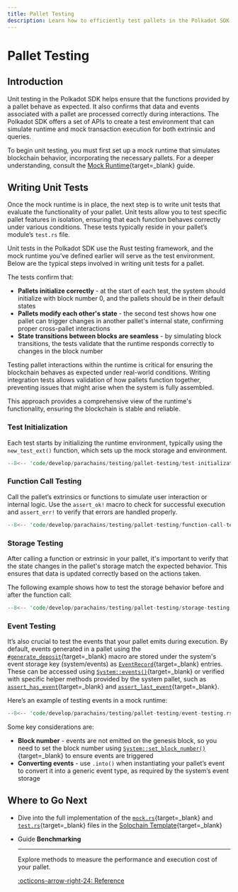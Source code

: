 ```yaml
---
title: Pallet Testing
description: Learn how to efficiently test pallets in the Polkadot SDK, ensuring the reliability and security of your pallets operations.
---
```


# Pallet Testing

## Introduction

Unit testing in the Polkadot SDK helps ensure that the functions provided by a pallet behave as expected. It also confirms that data and events associated with a pallet are processed correctly during interactions. The Polkadot SDK offers a set of APIs to create a test environment that can simulate runtime and mock transaction execution for both extrinsic and queries.

To begin unit testing, you must first set up a mock runtime that simulates blockchain behavior, incorporating the necessary pallets. For a deeper understanding, consult the [Mock Runtime](/develop/parachains/testing/mock-runtime/){target=\_blank} guide.

## Writing Unit Tests

Once the mock runtime is in place, the next step is to write unit tests that evaluate the functionality of your pallet. Unit tests allow you to test specific pallet features in isolation, ensuring that each function behaves correctly under various conditions. These tests typically reside in your pallet’s module’s `test.rs` file.

Unit tests in the Polkadot SDK use the Rust testing framework, and the mock runtime you’ve defined earlier will serve as the test environment. Below are the typical steps involved in writing unit tests for a pallet.

The tests confirm that:

- **Pallets initialize correctly** - at the start of each test, the system should initialize with block number 0, and the pallets should be in their default states
- **Pallets modify each other's state** - the second test shows how one pallet can trigger changes in another pallet's internal state, confirming proper cross-pallet interactions
- **State transitions between blocks are seamless** - by simulating block transitions, the tests validate that the runtime responds correctly to changes in the block number

Testing pallet interactions within the runtime is critical for ensuring the blockchain behaves as expected under real-world conditions. Writing integration tests allows validation of how pallets function together, preventing issues that might arise when the system is fully assembled.

This approach provides a comprehensive view of the runtime's functionality, ensuring the blockchain is stable and reliable.

### Test Initialization

Each test starts by initializing the runtime environment, typically using the `new_test_ext()` function, which sets up the mock storage and environment.

```rust
--8<-- 'code/develop/parachains/testing/pallet-testing/test-initialization.rs'
```

### Function Call Testing

Call the pallet’s extrinsics or functions to simulate user interaction or internal logic. Use the `assert_ok!` macro to check for successful execution and `assert_err!` to verify that errors are handled properly.

```rust
--8<-- 'code/develop/parachains/testing/pallet-testing/function-call-testing.rs'
```

### Storage Testing

After calling a function or extrinsic in your pallet, it's important to verify that the state changes in the pallet's storage match the expected behavior. This ensures that data is updated correctly based on the actions taken.

The following example shows how to test the storage behavior before and after the function call:

```rust
--8<-- 'code/develop/parachains/testing/pallet-testing/storage-testing.rs'
```

### Event Testing

It’s also crucial to test the events that your pallet emits during execution. By default, events generated in a pallet using the [`#generate_deposit`](https://paritytech.github.io/polkadot-sdk/master/frame_support/pallet_macros/attr.generate_deposit.html){target=\_blank} macro are stored under the system's event storage key (system/events) as [`EventRecord`](https://paritytech.github.io/polkadot-sdk/master/frame_system/struct.EventRecord.html){target=\_blank} entries. These can be accessed using [`System::events()`](https://paritytech.github.io/polkadot-sdk/master/frame_system/pallet/struct.Pallet.html#method.events){target=\_blank} or verified with specific helper methods provided by the system pallet, such as [`assert_has_event`](https://paritytech.github.io/polkadot-sdk/master/frame_system/pallet/struct.Pallet.html#method.assert_has_event){target=\_blank} and [`assert_last_event`](https://paritytech.github.io/polkadot-sdk/master/frame_system/pallet/struct.Pallet.html#method.assert_last_event){target=\_blank}.

Here’s an example of testing events in a mock runtime:

```rust
--8<-- 'code/develop/parachains/testing/pallet-testing/event-testing.rs'
```

Some key considerations are:

- **Block number** - events are not emitted on the genesis block, so you need to set the block number using [`System::set_block_number()`](https://paritytech.github.io/polkadot-sdk/master/frame_system/pallet/struct.Pallet.html#method.set_block_number){target=\_blank} to ensure events are triggered
- **Converting events** - use `.into()` when instantiating your pallet’s event to convert it into a generic event type, as required by the system’s event storage

## Where to Go Next

- Dive into the full implementation of the [`mock.rs`](https://github.com/paritytech/polkadot-sdk/blob/master/templates/solochain/pallets/template/src/mock.rs){target=\_blank} and [`test.rs`](https://github.com/paritytech/polkadot-sdk/blob/master/templates/solochain/pallets/template/src/tests.rs){target=\_blank} files in the [Solochain Template](https://github.com/paritytech/polkadot-sdk/tree/master/templates/solochain){target=_blank}

<div class="grid cards" markdown>

-   <span class="badge guide">Guide</span> __Benchmarking__

    ---

    Explore methods to measure the performance and execution cost of your pallet.

    [:octicons-arrow-right-24: Reference](/develop/parachains/testing/benchmarking)

</div>
